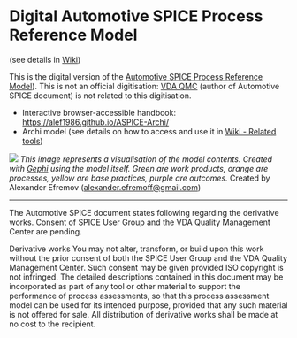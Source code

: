 # Digital Automotive SPICE Process Reference Model
(see details in [Wiki](https://github.com/alef1986/ASPICE-Archi/wiki))

This is the digital version of the [Automotive SPICE Process Reference Model](http://www.automotivespice.com/fileadmin/software-download/AutomotiveSPICE_PAM_31.pdf)). This is not an official digitisation: [VDA QMC](https://vda-qmc.de/) (author of Automotive SPICE document) is not related to this digitisation.

* Interactive browser-accessible handbook: https://alef1986.github.io/ASPICE-Archi/
* Archi model (see details on how to access and use it in [Wiki - Related tools](https://github.com/alef1986/ASPICE-Archi/wiki/Related-tools))

![](https://alef1986.github.io/ASPICE-Archi/WikiImages/test.png)
_This image represents a visualisation of the model contents. Created with [Gephi](https://gephi.org/) using the model itself. Green are work products, orange are processes, yellow are base practices, purple are outcomes._
Created by Alexander Efremov (alexander.efremoff@gmail.com)

---
The Automotive SPICE document states following regarding the derivative works. Consent of SPICE User Group and the VDA Quality Management Center are pending.

Derivative works
You may not alter, transform, or build upon this work without the prior consent of both the SPICE User Group and the VDA Quality Management Center. Such consent may be given provided ISO copyright is not infringed.
The detailed descriptions contained in this document may be incorporated as part of any tool or other material to support the performance of process assessments, so that this process assessment model can be used for its intended purpose, provided that any such material is not offered for sale. All distribution of derivative works shall be made at no cost to the recipient.
